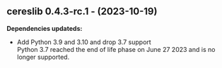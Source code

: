 ## cereslib 0.4.3-rc.1 - (2023-10-19)

**Dependencies updateds:**

 * Add Python 3.9 and 3.10 and drop 3.7 support\
   Python 3.7 reached the end of life phase on June 27 2023 and is no
   longer supported.

